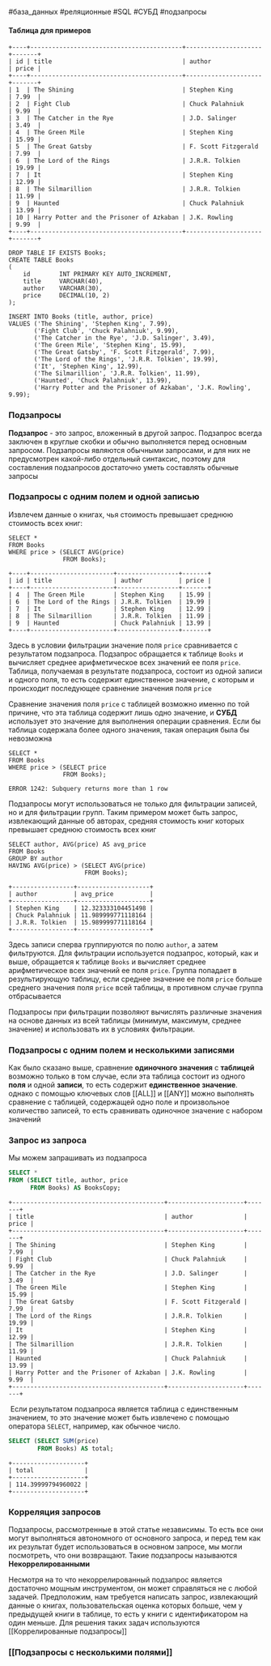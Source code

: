 #база_данных #реляционные #SQL #СУБД #подзапросы
#### Таблица для примеров
```
+----+------------------------------------------+---------------------+-------+
| id | title                                    | author              | price |
+----+------------------------------------------+---------------------+-------+
| 1  | The Shining                              | Stephen King        | 7.99  |
| 2  | Fight Club                               | Chuck Palahniuk     | 9.99  |
| 3  | The Catcher in the Rye                   | J.D. Salinger       | 3.49  |
| 4  | The Green Mile                           | Stephen King        | 15.99 |
| 5  | The Great Gatsby                         | F. Scott Fitzgerald | 7.99  |
| 6  | The Lord of the Rings                    | J.R.R. Tolkien      | 19.99 |
| 7  | It                                       | Stephen King        | 12.99 |
| 8  | The Silmarillion                         | J.R.R. Tolkien      | 11.99 |
| 9  | Haunted                                  | Chuck Palahniuk     | 13.99 |
| 10 | Harry Potter and the Prisoner of Azkaban | J.K. Rowling        | 9.99  |
+----+------------------------------------------+---------------------+-------+
```
```MySQL
DROP TABLE IF EXISTS Books;
CREATE TABLE Books
(
    id        INT PRIMARY KEY AUTO_INCREMENT,
    title     VARCHAR(40),
    author    VARCHAR(30),
    price     DECIMAL(10, 2)
);

INSERT INTO Books (title, author, price)
VALUES ('The Shining', 'Stephen King', 7.99),
       ('Fight Club', 'Chuck Palahniuk', 9.99),
       ('The Catcher in the Rye', 'J.D. Salinger', 3.49),
       ('The Green Mile', 'Stephen King', 15.99),
       ('The Great Gatsby', 'F. Scott Fitzgerald', 7.99),
       ('The Lord of the Rings', 'J.R.R. Tolkien', 19.99),
       ('It', 'Stephen King', 12.99),
       ('The Silmarillion', 'J.R.R. Tolkien', 11.99),
       ('Haunted', 'Chuck Palahniuk', 13.99),
       ('Harry Potter and the Prisoner of Azkaban', 'J.K. Rowling', 9.99);
```

### Подзапросы
**Подзапрос** - это запрос, вложенный в другой запрос. Подзапрос всегда заключен в круглые скобки и обычно выполняется перед основным запросом. Подзапросы являются обычными запросами, и для них не предусмотрен какой-либо отдельный синтаксис, поэтому для составления подзапросов достаточно уметь составлять обычные запросы
### Подзапросы с одним полем и одной записью
Извлечем данные о книгах, чья стоимость превышает среднюю стоимость всех книг:
```MySQL
SELECT *
FROM Books
WHERE price > (SELECT AVG(price)
               FROM Books);
```
```
+----+-----------------------+-----------------+-------+
| id | title                 | author          | price |
+----+-----------------------+-----------------+-------+
| 4  | The Green Mile        | Stephen King    | 15.99 |
| 6  | The Lord of the Rings | J.R.R. Tolkien  | 19.99 |
| 7  | It                    | Stephen King    | 12.99 |
| 8  | The Silmarillion      | J.R.R. Tolkien  | 11.99 |
| 9  | Haunted               | Chuck Palahniuk | 13.99 |
+----+-----------------------+-----------------+-------+
```
Здесь в условии фильтрации значение поля `price` сравнивается с результатом подзапроса. Подзапрос обращается к таблице `Books` и вычисляет среднее арифметическое всех значений ее поля `price`. Таблица, получаемая в результате подзапроса, состоит из одной записи и одного поля, то есть содержит единственное значение, с которым и происходит последующее сравнение значения поля `price`

Сравнение значения поля `price` с таблицей возможно именно по той причине, что эта таблица содержит лишь одно значение, и **СУБД** использует это значение для выполнения операции сравнения. Если бы таблица содержала более одного значения, такая операция была бы невозможна
```MySQL
SELECT *
FROM Books
WHERE price > (SELECT price
               FROM Books);
```
```
ERROR 1242: Subquery returns more than 1 row
```

Подзапросы могут использоваться не только для фильтрации записей, но и для фильтрации групп. Таким примером может быть запрос, извлекающий данные об авторах, средняя стоимость книг которых превышает среднюю стоимость всех книг
```MySQL
SELECT author, AVG(price) AS avg_price
FROM Books
GROUP BY author
HAVING AVG(price) > (SELECT AVG(price)
                     FROM Books);
```
```
+-----------------+--------------------+
| author          | avg_price          |
+-----------------+--------------------+
| Stephen King    | 12.323333104451498 |
| Chuck Palahniuk | 11.989999771118164 |
| J.R.R. Tolkien  | 15.989999771118164 |
+-----------------+--------------------+
```
Здесь записи сперва группируются по полю `author`, а затем фильтруются. Для фильтрации используется подзапрос, который, как и выше, обращается к таблице `Books` и вычисляет среднее арифметическое всех значений ее поля `price`. Группа попадает в результирующую таблицу, если среднее значение ее поля `price` больше среднего значения поля `price` всей таблицы, в противном случае группа отбрасывается

Подзапросы при фильтрации позволяют вычислять различные значения на основе данных из всей таблицы (минимум, максимум, среднее значение) и использовать их в условиях фильтрации.
### Подзапросы с одним полем и несколькими записями
Как было сказано выше, сравнение **одиночного значения** с **таблицей** возможно только в том случае, если эта таблица состоит из одного **поля** и одной **записи**, то есть содержит **единственное значение**. однако с помощью ключевых слов [[ALL]] и [[ANY]] можно выполнять сравнение с таблицей, содержащей одно поле и произвольное количество записей, то есть сравнивать одиночное значение с набором значений
### Запрос из запроса
Мы можем запрашивать из подзапроса
```sql
SELECT *
FROM (SELECT title, author, price
      FROM Books) AS BooksCopy;
```
```
+------------------------------------------+---------------------+-------+
| title                                    | author              | price |
+------------------------------------------+---------------------+-------+
| The Shining                              | Stephen King        | 7.99  |
| Fight Club                               | Chuck Palahniuk     | 9.99  |
| The Catcher in the Rye                   | J.D. Salinger       | 3.49  |
| The Green Mile                           | Stephen King        | 15.99 |
| The Great Gatsby                         | F. Scott Fitzgerald | 7.99  |
| The Lord of the Rings                    | J.R.R. Tolkien      | 19.99 |
| It                                       | Stephen King        | 12.99 |
| The Silmarillion                         | J.R.R. Tolkien      | 11.99 |
| Haunted                                  | Chuck Palahniuk     | 13.99 |
| Harry Potter and the Prisoner of Azkaban | J.K. Rowling        | 9.99  |
+------------------------------------------+---------------------+-------+
```

 Если результатом подзапроса является таблица с единственным значением, то это значение может быть извлечено с помощью оператора `SELECT`, например, как обычное число.
```sql
SELECT (SELECT SUM(price)
        FROM Books) AS total;
```
```
+--------------------+
| total              |
+--------------------+
| 114.39999794960022 |
+--------------------+
```

### Корреляция запросов
Подзапросы, рассмотренные в этой статье независимы. То есть все они могут выполняться автономного от основного запроса, и перед тем как их результат будет использоваться в основном запросе, мы могли посмотреть, что они возвращают. Такие подзапросы называются **Некоррелированными**

Несмотря на то что некоррелированный подзапрос  является достаточно мощным инструментом, он может справляться  не с любой задачей. Предположим, нам требуется написать запрос, извлекающий данные о книгах, пользовательская оценка которых больше, чем у предыдущей книги в таблице, то есть у книги с идентификатором на один меньше. Для решения таких задач используются [[Коррелированные подзапросы]]

### [[Подзапросы с несколькими полями]]